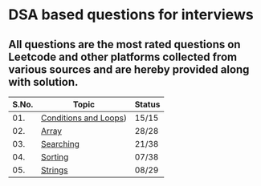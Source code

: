# DSA based questions for interviews
## All questions are the most rated questions on Leetcode and other platforms collected from various sources and are hereby provided along with solution.


| S.No. | Topic                      | Status|
|-------|----------------------------|-------|
| 01.   | [Conditions and Loops](https://github.com/Aritra101/DSA/tree/master/Solutions/Conditions%20and%20Loops))           | 15/15 |
| 02.   | [Array](/Arrays)           | 28/28 |
| 03.   | [Searching](/Searching)    | 21/38 |
| 04.   | [Sorting](/Sorting)        | 07/38 |
| 05.   | [Strings](/String)         | 08/29 |

